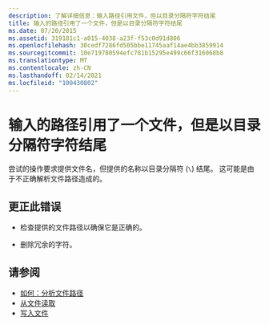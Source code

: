 ```yaml
---
description: 了解详细信息：输入路径引用文件，但以目录分隔符字符结尾
title: 输入的路径引用了一个文件，但是以目录分隔符字符结尾
ms.date: 07/20/2015
ms.assetid: 319181c1-a015-4038-a23f-f53c0d91d806
ms.openlocfilehash: 30cedf7286fd505bbe11745aaf14ae4bb3859914
ms.sourcegitcommit: 10e719780594efc781b15295e499c66f316068b8
ms.translationtype: MT
ms.contentlocale: zh-CN
ms.lasthandoff: 02/14/2021
ms.locfileid: "100430802"
---
```

# <a name="the-input-path-refers-to-a-file-but-ends-with-a-directory-separator-character"></a>输入的路径引用了一个文件，但是以目录分隔符字符结尾

尝试的操作要求提供文件名，但提供的名称以目录分隔符 (`\`) 结尾。 这可能是由于不正确解析文件路径造成的。  
  
## <a name="to-correct-this-error"></a>更正此错误  
  
- 检查提供的文件路径以确保它是正确的。  
  
- 删除冗余的字符。  
  
## <a name="see-also"></a>请参阅

- [如何：分析文件路径](../developing-apps/programming/drives-directories-files/how-to-parse-file-paths.md)
- [从文件读取](../developing-apps/programming/drives-directories-files/reading-from-files.md)
- [写入文件](../developing-apps/programming/drives-directories-files/writing-to-files.md)
